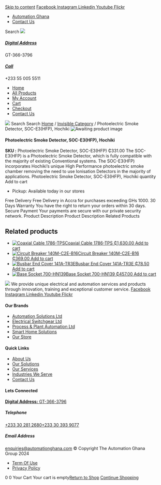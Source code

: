 [Skip to content](https://store.automationghana.com/product/hfp-photoelectric-smoke-detector-soc-e3hfp-hochiki/#content)
[ Facebook ](https://www.facebook.com/automationgh/) [ Instagram ](https://www.instagram.com/automationgh/) [ Linkedin ](https://www.linkedin.com/company/the-automation-ghana-limited/) [ Youtube ](https://www.youtube.com/channel/UCurrRDUSm5oIW39VXjn1u0w) [ Flickr ](https://www.flickr.com/photos/181794037@N07/)
  * [ Automation Ghana ](https://automationghana.com)
  * [ Contact Us ](https://store.automationghana.com/contact/)


Search
[ ![](https://store.automationghana.com/wp-content/uploads/2024/04/Website-TAGG-Logo-BLUE.png) ](https://store.automationghana.com/)
[ ](https://maps.app.goo.gl/m4xeaagWCNbLk4jM6)
#####  [ Digital Address ](https://maps.app.goo.gl/m4xeaagWCNbLk4jM6)
GT-366-3796 
[ ](tel:+233550055511)
#####  [ Call ](tel:+233550055511)
+233 55 005 5511 
  * [Home](https://store.automationghana.com/)
  * [All Products](https://store.automationghana.com/shop/)
  * [My Account](https://store.automationghana.com/my-account/)
  * [Cart](https://store.automationghana.com/cart/)
  * [Checkout](https://store.automationghana.com/checkout/)
  * [Contact Us](https://store.automationghana.com/contact/)


[![](https://store.automationghana.com/wp-content/uploads/2024/04/AutomationGhana_logo_white.png)](https://store.automationghana.com)
Search
Search
[Home](https://store.automationghana.com) / [Invisible Category](https://store.automationghana.com/product-category/invisible-category/) / Photoelectric Smoke Detector, SOC-E3(HFP), Hochiki
![Awaiting product image](https://store.automationghana.com/wp-content/uploads/woocommerce-placeholder-600x600.png)
####  Photoelectric Smoke Detector, SOC-E3(HFP), Hochiki 
**SKU :** Photoelectric Smoke Detector, SOC-E3(HFP) 
₵331.00
The SOC-E3(HFP) is a Photoelectric Smoke Detector, which is fully compatible with the majority of existing Conventional systems. The SOC-E3(HFP) incorporates Hochiki’s unique High Performance photoelectric smoke chamber removing the need to use Ionisation Detectors in the majority of applications.
Photoelectric Smoke Detector, SOC-E3(HFP), Hochiki quantity
Add to cart
  * Pickup: Available today in our stores


Free Delivery 
Free Delivery in Accra for purchases exceeding GHs 1000. 
30 Days Warranty 
You have the right to return your orders within 30 days. 
Secure Payment 
Your payments are secure with our private security network. 
Product Description
Product Description
Related Products 
## Related products
  * [![Coaxial Cable 1786-TPS](https://store.automationghana.com/wp-content/uploads/2020/12/1786-TPS-300x300.jpg)Coaxial Cable 1786-TPS ₵1,630.00 ](https://store.automationghana.com/product/coaxial-cable-1786-tps/)
[Add to cart](https://store.automationghana.com/product/hfp-photoelectric-smoke-detector-soc-e3hfp-hochiki/?add-to-cart=2983)
  * [![Circuit Breaker 140M-C2E-B16](https://store.automationghana.com/wp-content/uploads/2020/12/140M-C2E-B16.jpg)Circuit Breaker 140M-C2E-B16 ₵369.00 ](https://store.automationghana.com/product/circuit-breaker-140m-c2e-b16/)
[Add to cart](https://store.automationghana.com/product/hfp-photoelectric-smoke-detector-soc-e3hfp-hochiki/?add-to-cart=2981)
  * [![Busbar End Cover 141A-TR3E](https://store.automationghana.com/wp-content/uploads/2020/12/141A-TR3E-300x300.jpg)Busbar End Cover 141A-TR3E ₵78.50 ](https://store.automationghana.com/product/busbar-end-cover-141a-tr3e/)
[Add to cart](https://store.automationghana.com/product/hfp-photoelectric-smoke-detector-soc-e3hfp-hochiki/?add-to-cart=2977)
  * [![Base Socket 700-HN139](https://store.automationghana.com/wp-content/uploads/2020/12/700-HN139.jpg)Base Socket 700-HN139 ₵457.00 ](https://store.automationghana.com/product/base-socket-700-hn139/)
[Add to cart](https://store.automationghana.com/product/hfp-photoelectric-smoke-detector-soc-e3hfp-hochiki/?add-to-cart=2971)


![](https://store.automationghana.com/wp-content/uploads/2024/04/AutomationGhana_logo_white.png)
We provide unique electrical and automation services and products through innovation, training and exceptional customer service.
[ Facebook ](https://www.facebook.com/automationgh/) [ Instagram ](https://www.instagram.com/automationgh/) [ Linkedin ](https://www.linkedin.com/company/the-automation-ghana-limited/) [ Youtube ](https://www.youtube.com/channel/UCurrRDUSm5oIW39VXjn1u0w) [ Flickr ](https://www.flickr.com/photos/181794037@N07/)
#### Our Brands
  * [ Automation Solutions Ltd ](https://store.automationghana.com/product/hfp-photoelectric-smoke-detector-soc-e3hfp-hochiki/)
  * [ Electrical Switchgear Ltd ](https://store.automationghana.com/product/hfp-photoelectric-smoke-detector-soc-e3hfp-hochiki/)
  * [ Process & Plant Automation Ltd ](https://store.automationghana.com/product/hfp-photoelectric-smoke-detector-soc-e3hfp-hochiki/)
  * [ Smart Home Solutions ](https://store.automationghana.com/product/hfp-photoelectric-smoke-detector-soc-e3hfp-hochiki/)
  * [ Our Store ](https://store.automationghana.com/product/hfp-photoelectric-smoke-detector-soc-e3hfp-hochiki/)


#### Quick Links
  * [ About Us ](https://store.automationghana.com/product/hfp-photoelectric-smoke-detector-soc-e3hfp-hochiki/)
  * [ Our Solutions ](https://store.automationghana.com/product/hfp-photoelectric-smoke-detector-soc-e3hfp-hochiki/)
  * [ Our Services ](https://store.automationghana.com/product/hfp-photoelectric-smoke-detector-soc-e3hfp-hochiki/)
  * [ Industries We Serve ](https://store.automationghana.com/product/hfp-photoelectric-smoke-detector-soc-e3hfp-hochiki/)
  * [ Contact Us ](https://store.automationghana.com/product/hfp-photoelectric-smoke-detector-soc-e3hfp-hochiki/)


#### Lets Connected
[**Digital Address:** GT-366-3796](https://maps.app.goo.gl/m4xeaagWCNbLk4jM6)
#####  Telephone 
[ +233 30 281 2680](tel:+233302812680)[+233 30 393 9077](https://store.automationghana.com/product/hfp-photoelectric-smoke-detector-soc-e3hfp-hochiki/+233303939077)
#####  Email Address 
enquiries@automationghana.com 
© Copyright The Automation Ghana Group 2024
  * [ Term Of Use ](https://store.automationghana.com/product/hfp-photoelectric-smoke-detector-soc-e3hfp-hochiki/)
  * [ Privacy Policy ](https://store.automationghana.com/product/hfp-photoelectric-smoke-detector-soc-e3hfp-hochiki/)


0
0
Your Cart
Your cart is empty[Return to Shop](https://store.automationghana.com/shop/)
[Continue Shopping](https://store.automationghana.com/product/hfp-photoelectric-smoke-detector-soc-e3hfp-hochiki/)
